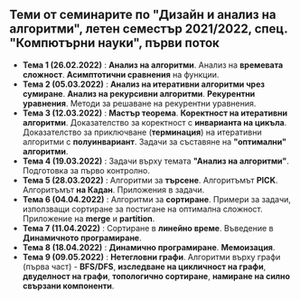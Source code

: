 ## Теми от семинарите по "Дизайн и анализ на алгоритми", летен семестър 2021/2022, спец. "Компютърни науки", първи поток ##

- **Тема 1 (26.02.2022)** : **Анализ на алгоритми**. Анализ на **времевата сложност**. **Асимптотични сравнения** на функции.  
- **Тема 2 (05.03.2022)** : **Анализ на итеративни алгоритми чрез сумиране**. **Анализ на рекурсивни алгоритми**. **Рекурентни уравнения**. Методи за решаване на рекурентни уравнения.  
- **Тема 3 (12.03.2022)** : **Мастър теорема**. **Коректност на итеративни алгоритми**. Доказателство за коректност с **инварианта на цикъла**. Доказателство за приключване (**терминация**) на итеративни алгоритми с **полуинвариант**. Задачи за съставяне на **"оптимални" алгоритми**.  
- **Тема 4 (19.03.2022)** : Задачи върху темата **"Анализ на алгоритми"**. Подготовка за първо контролно.  
- **Тема 5 (28.03.2022)** : Алгоритми за **търсене**. Алгоритъмът **PICK**. Алгоритъмът **на Кадан**. Приложения в задачи.  
- **Тема 6 (04.04.2022)** : Алгоритми за **сортиране**. Примери за задачи, използващи сортиране за постигане на оптимална сложност. Приложение на **merge** и **partition**.  
- **Тема 7 (11.04.2022)** : Сортиране в **линейно време**. Въведение в **Динамичното програмиране**.  
- **Тема 8 (18.04.2022)** : **Динамично програмиране**. **Мемоизация**.  
- **Тема 9 (09.05.2022)** : **Нетегловни графи**. Алгоритми върху графи (първа част) - **BFS/DFS**, **изследване на цикличност на графи**, **двуделност на графи**, **топологично сортиране**, **намиране на силно свързани компоненти**.  
